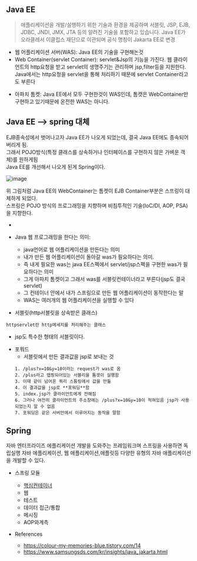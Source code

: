 <h2>Java EE</h2>

> 애플리케이션을 개발/실행하기 위한 기술과 환경을 제공하며 서블릿, JSP, EJB, JDBC, JNDI, JMX, JTA 등의 알려진 기술을 포함하고 있습니다.
> Java EE가 오라클레서 이클립스 재단으로 이관되며 공식 명칭이 Jakarta EE로 변경
- 웹 어플리케이션 서버(WAS): Java EE의 기술을 구현해논것
- Web Container(servlet Container): servlet&Jsp의 기능을 가진다. 웹 클라이언트의 http요청을 받고 servlet의 생명주기는 관리하며 jsp,filter등을 지원한다. Java에서는 http요청을 servlet을 통해 처리하기 때문에 servlet Container라고도 부른다
* 아파치 톰켓: Java EE에서 모두 구현한것이 WAS인데, 톰캣은 WebContainer만 구현하고 있기때문에 온전한 WAS는 아니다.
<h2>Java EE --> spring 대체</h2>

EJB종속성에서 벗어나고자 Java EE가 나오게 되었는데, 결국 Java EE에도 종속되어버리게 됨.<br>
그래서 POJO방식(특정 클래스를 상속하거나 인터페이스를 구현하지 않은 가벼운 객체)를 원하게됨<br>
Java EE를 개선해서 나오게 된게 Spring이다.

![image](https://github.com/Jung-MinGi/ComputerScience/assets/118701129/c3b158cb-7d7d-4ec9-89d8-40fb56debe31)



위 그림처럼 Java EE의 WebContainer는 톰켓이 EJB Container부분은 스프링이 대체하게 되었다.<br>
스프링은 POJO 방식의 프로그래밍을 지향하며 비침투적인 기술(IoC/DI, AOP, PSA)을 지향한다.

-
* Java 웹 프로그래밍을 한다는 의미:
  *  java언어로 웹 어플리케이션을 만든다는 의미
  *  내가 만든 웹 어플리케이션이 돌아갈 was가 필요하다는 의미.
  *  즉 내게 필요한 was는 java EE스펙에서 servlet/jsp스펙을 구현한 was가 필요하다는 의미
  *  그게 아파치 톰켓이고 그래서 was를 서블릿컨테이너라고 부른다(jsp도 결국 servlet)
  *  그 컨테이너 안에서 내가 스프링으로 만든 웹 어플리케이션이 동작한다는 말
  *  WAS는 여러개의 웹 어플리케이션을 실행할 수 있다

 * 서블릿(http서블릿을 상속받은 클래스)
 ```
httpservlet란 http메세지를 처리해주는 클래스 
 ```
  * jsp도 특수한 형태의 서블릿이다.
- 포워드
  - 서블릿에서 만든 결과값을 jsp로 보내는 것
  ```
  1. /plus?x=10&y=10이라는 request가 was로 옴
  2. /plus라고 맵핑되어있는 서블리을 톰겟이 실행함
  3. 이때 같이 넘어온 쿼리 스틍링에서 값을 만듦
  4. 이 결과값을 jsp로 **포워딩**함
  5. index.jsp가 클라이언트에게 전해짐
  6. 그러나 여전히 클라이언트의 주소창에는 /plus?x=10&y=10이 적혀있음 jsp가 사용되었는지 알 수 없음
  7. 포워딩은 같은 서버안에서 이루어지는 동작을 말함
  ```
<h2>Spring</h2>
자바 엔터프라이즈 에플리케이션 개발을 도와주는 프레임워크며 스프링을 사용하면 독립실행 자바 에플리케이션, 웹 애플리케이션,애플릿등 다양한 유형의 자바 애플리케이션을 개발할 수 있다.<br>

- 스프링 모듈
  - [핵심컨테이너](https://github.com/Jung-MinGi/ComputerScience/blob/master/%ED%95%B5%EC%8B%AC%EC%BB%A8%ED%85%8C%EC%9D%B4%EB%84%88.md)
  - 웹
  - 테스트
  - 데이터 접근/통합
  - 메시징
  - AOP와계측 





 

- References
  - https://colour-my-memories-blue.tistory.com/14
  - https://www.samsungsds.com/kr/insights/java_jakarta.html
